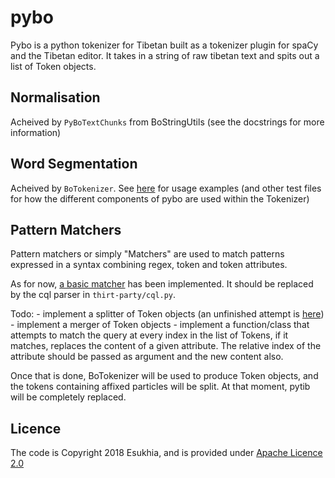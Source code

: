 # pybo

Pybo is a python tokenizer for Tibetan built as a tokenizer plugin for spaCy and the Tibetan editor. It takes in a string of raw tibetan text and spits out a list of Token objects.

## Normalisation

Acheived by `PyBoTextChunks` from BoStringUtils (see the docstrings for more information)

## Word Segmentation

Acheived by `BoTokenizer`. See [here](https://github.com/Esukhia/pybo/blob/master/pybo/tests/test_tokenizer.py)
for usage examples (and other test files for how the different components of pybo are used within the Tokenizer)

## Pattern Matchers

Pattern matchers or simply "Matchers" are used to match patterns expressed in a syntax combining regex, token and token attributes.

As for now, [a basic matcher](https://github.com/Esukhia/pybo/blob/master/pybo/BoTokenUtils.py#L39) has been implemented.
It should be replaced by the cql parser in `thirt-party/cql.py`.

Todo:
    - implement a splitter of Token objects (an unfinished attempt is [here](https://github.com/Esukhia/pybo/blob/master/pybo/BoTokenUtils.py#L1))
    - implement a merger of Token objects
    - implement a function/class that attempts to match the query at every index in the list of Tokens,
        if it matches, replaces the content of a given attribute.
        The relative index of the attribute should be passed as argument and the new content also.

Once that is done, BoTokenizer will be used to produce Token objects, and the tokens containing affixed particles will be split. At that moment, pytib will be completely replaced.

## Licence

The code is Copyright 2018 Esukhia, and is provided under [Apache Licence 2.0](LICENCE)
